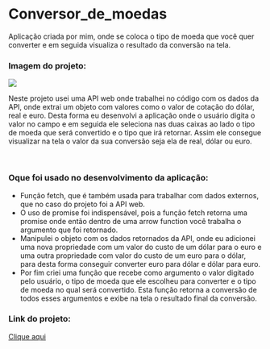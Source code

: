 # Conversor_de_moedas
Aplicação criada por mim, onde se coloca o tipo de moeda que você quer converter e em seguida visualiza o resultado da conversão na tela.
<h3>Imagem do projeto:</h3>
<img src="https://github.com/sian19/Conversor_de_moedas/blob/master/images/Sem%20t%C3%ADtulo.png">
<p>Neste projeto usei uma API web onde trabalhei no código com os dados da API, onde extrai um objeto com valores como o valor de cotação do dólar, real e euro. Desta forma eu desenvolvi a aplicação onde o usuário digita o valor no campo e em seguida ele seleciona nas duas caixas ao lado o tipo de moeda que será convertido e o tipo que irá retornar. Assim ele consegue visualizar na tela o valor da sua conversão seja ela de real, dólar ou euro.</p>
</br>
<h3>Oque foi usado no desenvolvimento da aplicação:</h3>
<ul>
  <li>Função fetch, que é também usada para trabalhar com dados externos, que no caso do projeto foi a API web.</li>
  <li>O uso de promise foi indispensável, pois a função fetch retorna uma promise onde então dentro de uma arrow function você trabalha o argumento que foi retornado.</li>
  <li>Manipulei o objeto com os dados retornados da API, onde eu adicionei uma nova propriedade com um valor do custo de um dólar para o euro e uma outra propriedade com valor do custo de um euro para o dólar, para desta forma conseguir converter euro para dólar e dólar para euro.</li>
  <li>Por fim criei uma função que recebe como argumento o valor digitado pelo usuário, o tipo de moeda que ele escolheu para converter e o tipo de moeda no qual será convertido. Esta função retorna a conversão de todos esses argumentos e exibe na tela o resultado final da conversão.</li>
</ul>

<h3>Link do projeto:</h3>
<a href="https://sad-payne-8c86e8.netlify.app/">Clique aqui</a>
